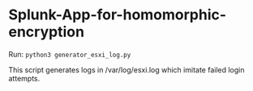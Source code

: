 # Splunk-App-for-homomorphic-encryption
Run:
```python3 generator_esxi_log.py```

This script generates logs in /var/log/esxi.log which imitate failed login attempts. 

